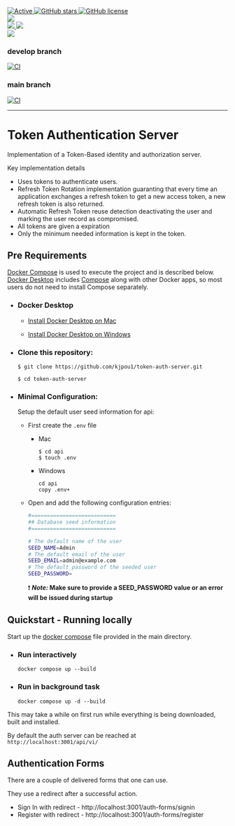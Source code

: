 <div>
  <a href="">
    <img alt="Active" src="https://img.shields.io/badge/status-early%20development-orange?">
  </a>
  <a href="https://github.com/kjpou1/token-auth-server/stargazers">
    <img alt="GitHub stars" src="https://img.shields.io/github/stars/kjpou1/token-auth-server">
  </a>
  <a href="">
    <img alt="GitHub license" src="https://img.shields.io/github/license/kjpou1/token-auth-server" />
  </a>
  </br>
  <a href="https://deno.land">
    <img src="https://img.shields.io/badge/deno-1.17.1-green?logo=deno"/>
  </a>
  </br>
  <a href="https://deno.land/x/redis@v0.25.1">
    <img src="https://img.shields.io/badge/redis-0.25.1-green?logo=redis"/>
  </a>   
  <a href="https://deno.land/x/mongo@v0.29.0">
    <img src="https://img.shields.io/badge/MongoDB-0.29.0-green?logo=mongodb&logoColor=white"/>
  </a>
  </br>
  <a href="https://github.com/vuejs/vue">
    <img src="https://img.shields.io/badge/Vue.js-3-green?&logoColor=4FC08D"/>
  </a>  

</div>

### develop branch 
[![CI](https://github.com/kjpou1/token-auth-server/workflows/CI/badge.svg?branch=develop&event=push)](https://github.com/kjpou1/token-auth-server/actions/workflows/ci.yml)

### main branch 
[![CI](https://github.com/kjpou1/token-auth-server/workflows/CI/badge.svg?branch=main&event=push)](https://github.com/kjpou1/token-auth-server/actions/workflows/ci.yml)

---

# Token Authentication Server

Implementation of a Token-Based identity and authorization server.

Key implementation details
- Uses tokens to authenticate users.
- Refresh Token Rotation implementation guaranting that every time an application exchanges a refresh token to get a new access token, a new refresh token is also returned.
- Automatic Refresh Token reuse detection deactivating the user and marking the user record as compromised.
- All tokens are given a expiration
- Only the minimum needed information is kept in the token.

## Pre Requirements

[Docker Compose](https://docs.docker.com/compose/install/) is used to execute the project and is described below.  [Docker Desktop](https://docs.docker.com/desktop/) includes [Compose](https://docs.docker.com/compose/install/) along with other Docker apps, so most users do not need to install Compose separately. 

- ### Docker Desktop

  - [Install Docker Desktop on Mac](https://docs.docker.com/desktop/mac/install/)

  - [Install Docker Desktop on Windows](https://docs.docker.com/desktop/windows/install/)

- ### Clone this repository:

  ```
  $ git clone https://github.com/kjpou1/token-auth-server.git

  $ cd token-auth-server
  ```

- ### Minimal Configuration:
  Setup the default user seed information for api:

  - First create the `.env` file

    - Mac 
      ```
      $ cd api
      $ touch .env
      ```

    - Windows
      ```
      cd api
      copy .env+
      ```
  - Open and add the following configuration entries:

    ``` bash
    #===========================
    ## Database seed information
    #===========================

    # The default name of the user
    SEED_NAME=Admin
    # The default email of the user
    SEED_EMAIL=admin@example.com
    # The default password of the seeded user
    SEED_PASSWORD=
    ```
    :exclamation: <b><i>Note:</i> Make sure to provide a SEED_PASSWORD value or an error will be issued during startup</b> 




## Quickstart - Running locally

Start up the [docker compose](https://docs.docker.com/compose/install/) file provided in the main directory.

- ### Run interactively
  ```
  docker compose up --build
  ```

- ### Run in background task
  ```
  docker compose up -d --build
  ```

This may take a while on first run while everything is being downloaded, built and installed.

By default the auth server can be reached at `http://localhost:3001/api/vi/`

## Authentication Forms

There are a couple of delivered forms that one can use.

They use a redirect after a successful action.

- Sign In with redirect - http://localhost:3001/auth-forms/signin
- Register with redirect - http://localhost:3001/auth-forms/register